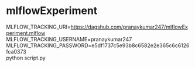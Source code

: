 # mlflowExperiment

MLFLOW_TRACKING_URI=https://dagshub.com/pranaykumar247/mlflowExperiment.mlflow \
MLFLOW_TRACKING_USERNAME=pranaykumar247 \
MLFLOW_TRACKING_PASSWORD=e5df1737c5e93b8c6582e2e365c6c6126fca0373 \
python script.py